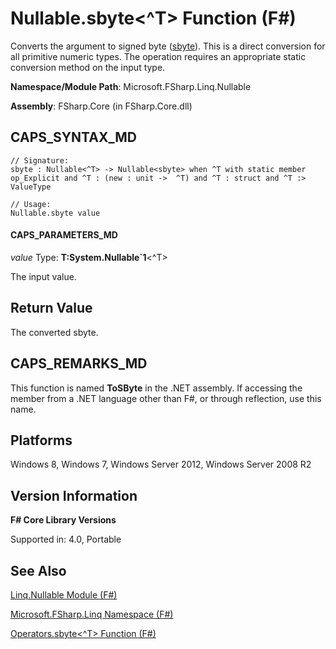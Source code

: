 # Nullable.sbyte<^T> Function (F#)

Converts the argument to signed byte ([sbyte](http://msdn.microsoft.com/en-us/library/fbc28b7f-2dbf-4361-acb3-830886820068)). This is a direct conversion for all primitive numeric types. The operation requires an appropriate static conversion method on the input type.

**Namespace/Module Path**: Microsoft.FSharp.Linq.Nullable

**Assembly**: FSharp.Core (in FSharp.Core.dll)


## CAPS_SYNTAX_MD

```
// Signature:
sbyte : Nullable<^T> -> Nullable<sbyte> when ^T with static member op_Explicit and ^T : (new : unit ->  ^T) and ^T : struct and ^T :> ValueType

// Usage:
Nullable.sbyte value
```

#### CAPS_PARAMETERS_MD
*value*
Type: **T:System.Nullable&#96;1**&lt;^T&gt;


The input value.




## Return Value
The converted sbyte.


## CAPS_REMARKS_MD
This function is named **ToSByte** in the .NET assembly. If accessing the member from a .NET language other than F#, or through reflection, use this name.


## Platforms
Windows 8, Windows 7, Windows Server 2012, Windows Server 2008 R2


## Version Information
**F# Core Library Versions**

Supported in: 4.0, Portable




## See Also
[Linq.Nullable Module &#40;F&#35;&#41;](Linq.Nullable+Module+%28F%23%29.md)

[Microsoft.FSharp.Linq Namespace &#40;F&#35;&#41;](Microsoft.FSharp.Linq+Namespace+%28F%23%29.md)

[Operators.sbyte&#60;^T&#62; Function &#40;F&#35;&#41;](Operators.sbyteL%5ETR+Function+%28F%23%29.md)

